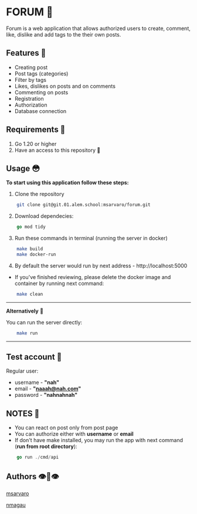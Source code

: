 # FORUM 🐰

Forum is a web application that allows authorized users to create, comment, like, dislike and add tags to the their own posts.

## Features 👀
- Creating post
- Post tags (categories)
- Filter by tags
- Likes, dislikes on posts and on comments
- Commenting on posts
- Registration
- Authorization
- Database connection

## Requirements 🥺

1. Go 1.20 or higher
2. Have an access to this repository 🙂

## Usage 😳

**To start using this application follow these steps:**

1. Clone the repository   
```bash     
    git clone git@git.01.alem.school:msarvaro/forum.git 
```
2. Download dependecies:
```go
    go mod tidy
```
3. Run these commands in terminal (running the server in docker)
```bash
    make build
    make docker-run
```

4. By default the server would run by next address - http://localhost:5000

- If you've finished reviewing, please delete the docker image and container by running next command:
```bash
    make clean
```

---
**Alternatively** 🔄

You can run the server directly:
```bash
    make run
```
---

## Test account 🧪

Regular user:
- username - **"nah"**
- email - **"naaah@nah.com"**
- password - **"nahnahnah"**

## NOTES 📝

- You can react on post only from post page
- You can authorize either with **username** or **email**
- If don't have make installed, you may run the app with next command (**run from root directory**):
```go
    go run ./cmd/api
```

## Authors 👁️👅👁️

[msarvaro](https://01.alem.school/git/msarvaro)

[nmagau](https://01.alem.school/git/nmagau)